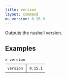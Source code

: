 ```yaml
---
title: version
layout: command
nu_version: 0.26.0
---
```


Outputs the nushell version.

## Examples

```shell
> version
─────────┬────────
 version │ 0.15.1
─────────┴────────
```
